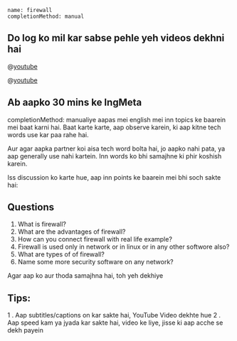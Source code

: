 ```ngMeta
name: firewall
completionMethod: manual
```


## Do log ko mil kar sabse pehle yeh videos dekhni hai

@[youtube](KZc1KaE1OKU)

@[youtube](etlBvkAkhyE)

## Ab aapko 30 mins ke lngMeta

completionMethod: manualiye aapas mei english mei inn topics ke baarein mei baat karni hai.
Baat karte karte, aap observe karein, ki aap kitne tech words use kar paa rahe hai.

Aur agar aapka partner koi aisa tech word bolta hai, jo aapko nahi pata, ya aap generally use nahi kartein. Inn words ko bhi samajhne ki phir koshish karein.

Iss discussion ko karte hue, aap inn points ke baarein mei bhi soch sakte hai:

 ## Questions

1. What is firewall?
2. What are the advantages of firewall?
3. How can you connect firewall with real life example?
4. Firewall is used only in network or in linux or in any other softwore also?
5. What are types of of firewall?
6. Name some more security software on any network?

Agar aap ko aur thoda samajhna hai, toh yeh dekhiye
## Tips:
1 . Aap subtitles/captions on kar sakte hai, YouTube Video dekhte hue
2 . Aap speed kam ya jyada kar sakte hai, video ke liye, jisse ki aap acche se dekh payein
